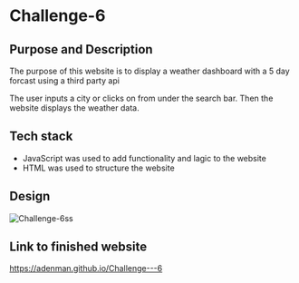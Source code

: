 # Challenge-6

## Purpose and Description

The purpose of this website is to display a weather dashboard with a 5 day forcast using a third party api

The user inputs a city or clicks on from under the search bar. Then the website displays the weather data. 

## Tech stack

* JavaScript was used to add functionality and lagic to the website
* HTML was used to structure the website 


## Design


![Challenge-6ss](https://github.com/user-attachments/assets/7757f7e5-36f8-4d3a-ad38-c0280b720d68)



## Link to finished website
https://adenman.github.io/Challenge---6
